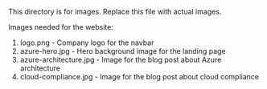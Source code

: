 This directory is for images. Replace this file with actual images.

Images needed for the website:
1. logo.png - Company logo for the navbar
2. azure-hero.jpg - Hero background image for the landing page
3. azure-architecture.jpg - Image for the blog post about Azure architecture
4. cloud-compliance.jpg - Image for the blog post about cloud compliance
